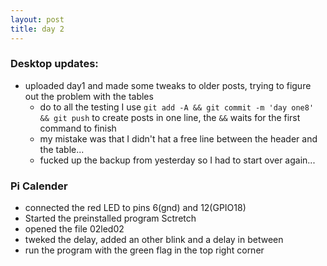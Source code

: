 ```yaml
---
layout: post
title: day 2
---
```


### Desktop updates:
* uploaded day1 and made some tweaks to older posts, trying to figure out the problem with the tables
	* do to all the testing I use `git add -A && git commit -m 'day one8' && git push` to create posts in one line, the `&&` waits for the first command to finish
	* my mistake was that I didn't hat a free line between the header and the table...
	* fucked up the backup from yesterday so I had to start over again...

### Pi Calender
* connected the red LED to pins 6(gnd) and 12(GPIO18) 
* Started the preinstalled program Sctretch
* opened the file 02led02
* tweked the delay, added an other blink and a delay in between
* run the program with the green flag in the top right corner